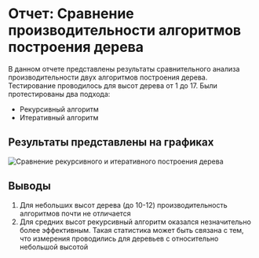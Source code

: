 # Отчет: Сравнение производительности алгоритмов построения дерева
В данном отчете представлены результаты сравнительного анализа производительности двух алгоритмов построения дерева. Тестирование проводилось для высот дерева от 1 до 17.
Были протестированы два подхода:
- Рекурсивный алгоритм
- Итеративный алгоритм


## Результаты представлены на графиках
![Сравнение рекурсивного и итеративного построения дерева](generation_tree_graph.png)


## Выводы
1. Для небольших высот дерева (до 10-12) производительность алгоритмов почти не отличается
2. Для средних высот рекурсивный алгоритм оказался незначительно более эффективным. Такая статистика может быть связана с тем, что измерения проводились для деревьев с относительно небольшой высотой
